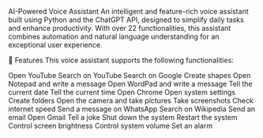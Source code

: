 AI-Powered Voice Assistant
An intelligent and feature-rich voice assistant built using Python and the ChatGPT API, designed to simplify daily tasks and enhance productivity. With over 22 functionalities, this assistant combines automation and natural language understanding for an exceptional user experience.

🚀 Features
This voice assistant supports the following functionalities:

Open YouTube
Search on YouTube
Search on Google
Create shapes
Open Notepad and write a message
Open WordPad and write a message
Tell the current date
Tell the current time
Open Chrome
Open system settings
Create folders
Open the camera and take pictures
Take screenshots
Check internet speed
Send a message on WhatsApp
Search on Wikipedia
Send an email
Open Gmail
Tell a joke
Shut down the system
Restart the system
Control screen brightness
Control system volume
Set an alarm

